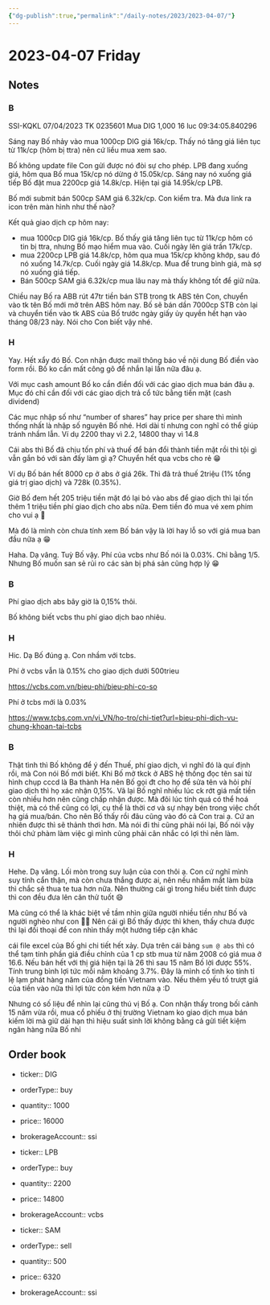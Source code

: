 ```yaml
---
{"dg-publish":true,"permalink":"/daily-notes/2023/2023-04-07/"}
---
```


# 2023-04-07 Friday

## Notes

### B

SSI-KQKL 07/04/2023 TK 0235601 Mua DIG 1,000 16 luc 09:34:05.840296

Sáng nay Bố nhảy vào mua 1000cp DIG giá 16k/cp. Thấy nó tăng giá liên tục từ 11k/cp (hôm bị ttra) nên cứ liều mua xem sao.

Bố không update file Con gửi được nó đòi sự cho phép.
LPB đang xuống giá, hôm qua Bố mua 15k/cp nó dừng ở 15.05k/cp. Sáng nay nó xuống giá tiếp Bố đặt mua 2200cp giá 14.8k/cp. Hiện tại giá 14.95k/cp LPB.

Bố mới submit bán 500cp SAM giá 6.32k/cp. Con kiểm tra.
Mà đưa link ra icon trên màn hình như thế nào?

Kết quả giao dịch cp hôm nay:
- mua 1000cp DIG giá 16k/cp. Bố thấy giá tăng liên tục từ 11k/cp hôm có tin bị ttra, nhưng Bố mạo hiểm mua vào. Cuối ngày lên giá trần 17k/cp.
- mua 2200cp LPB giá 14.8k/cp, hôm qua mua 15k/cp không khớp, sau đó nó xuống 14.7k/cp. Cuối ngày giá 14.8k/cp. Mua để trung bình giá, mà sợ nó xuống giá tiếp.
- Bán 500cp SAM giá 6.32k/cp mua lâu nay mà thấy không tốt để giữ nữa.

Chiều nay Bố ra ABB rút 47tr tiền bán STB trong tk ABS tên Con, chuyển vào tk tên Bố mới mở trên ABS hôm nay.
Bố sẽ bán dần 7000cp STB còn lại và chuyển tiền vào tk ABS của Bố trước ngày giấy ủy quyền hết hạn vào tháng 08/23 này. Nói cho Con biết vậy nhé.

### H

Yay. Hết xẩy đó Bố. Con nhận được mail thông báo về nội dung Bố điền vào form rồi. Bố ko cần mất công gõ để nhắn lại lần nữa đâu ạ. 

Với mục cash amount Bố ko cần điền đối với các giao dịch mua bán đâu ạ. Mục đó chỉ cần đối với các giao dịch trả cổ tức bằng tiền mặt (cash dividend)

Các mục nhập số như “number of shares” hay price per share thì mình thống nhất là nhập số nguyên Bố nhé. Hơi dài tí nhưng con nghĩ có thể giúp tránh nhầm lẫn. Ví dụ 2200 thay vì 2.2, 14800 thay vì 14.8

Cái abs thì Bố đã chịu tốn phí và thuế để bán đổi thành tiền mặt rồi thì tội gì vẫn gắn bó với sàn đấy làm gì ạ? Chuyển hết qua vcbs cho rẻ 😁

Ví dụ Bố bán hết 8000 cp ở abs ở giá 26k. Thì đã trả thuế 2triệu (1% tổng giá trị giao dịch) và 728k (0.35%). 

Giờ Bố đem hết 205 triệu tiền mặt đó lại bỏ vào abs để giao dịch thì lại tốn thêm 1 triệu tiền phí giao dịch cho abs nữa. Đem tiền đó mua vé xem phim cho vui ạ 🤣

Mà đó là mình còn chưa tính xem Bố bán vậy là lời hay lỗ so với giá mua ban đầu nữa ạ 😁

Haha. Dạ vâng. Tuỳ Bố vậy. Phí của vcbs như Bố nói là 0.03%. Chỉ bằng 1/5. Nhưng Bố muốn san sẻ rủi ro các sàn bị phá sản cũng hợp lý 😁

### B

Phí giao dịch abs bây giờ là 0,15% thôi.

Bố không biết vcbs thu phí giao dịch bao nhiêu.

### H

Hic. Dạ Bố đúng ạ. Con nhầm với tcbs.

Phí ở vcbs vẫn là 0.15% cho giao dịch dưới 500trieu

https://vcbs.com.vn/bieu-phi/bieu-phi-co-so

Phí ở tcbs mới là 0.03%

https://www.tcbs.com.vn/vi_VN/ho-tro/chi-tiet?url=bieu-phi-dich-vu-chung-khoan-tai-tcbs

### B

Thật tình thì Bố không để ý đến Thuế, phí giao dịch, vì nghĩ đó là quí định rồi, mà Con nói Bố mới biết. Khi Bố mở tkck ở ABS hệ thống đọc tên sai từ hình chụp cccd là Ba thành Ha nên Bố gọi đt cho họ để sửa tên và hỏi phí giao dịch thì họ xác nhận 0,15%. Vã lại Bố nghĩ nhiều lúc ck rớt giá mất tiền còn nhiều hơn nên cũng chấp nhận được. Mà đôi lúc tính quá có thể hoá thiệt, mà có thể cũng có lợi, cụ thể là thời cơ và sự nhạy bén trong việc chốt hạ giá mua/bán. Cho nên Bố thấy rồi đâu cũng vào đó cả Con trai ạ. Cứ an nhiên được thì sẽ thảnh thơi hơn. Mà nói đi thi cũng phải nói lại, Bố nói vậy thôi chứ phàm làm việc gì mình cũng phải cân nhắc có lợi thì nên làm.

### H

Hehe. Dạ vâng. Lối mòn trong suy luận của con thôi ạ. Con cứ nghĩ mình suy tính cẩn thận, mà còn chưa thắng được ai, nên nếu nhắm mắt làm bừa thì chắc sẽ thua te tua hơn nữa. Nên thường cái gì trong hiểu biết tính được thì con đều đưa lên cân thử tuốt 😄

Mà cũng có thể là khác biệt về tầm nhìn giữa người nhiều tiền như Bố và người nghèo như con 🤣🤣 Nên cái gì Bố thấy được thì khen, thấy chưa được thì lại đối thoại để con nhìn thấy một hướng tiếp cận khác

cái file excel của Bố ghi chi tiết hết xảy. Dựa trên cái bảng `sum @ abs` thì có thể tạm tính phần giá điều chỉnh của 1 cp stb mua từ năm 2008 có giá mua ở 16.6. Nếu bán hết với thị giá hiện tại là 26 thì sau 15 năm Bố lời được 55%. Tính trung bình lợi tức mỗi năm khoảng 3.7%. Đây là mình cố tình ko tính tỉ lệ lạm phát hàng năm của đồng tiền Vietnam vào. Nếu thêm yếu tố trượt giá của tiền vào nữa thì lợi tức còn kém hơn nữa ạ :D

Nhưng có số liệu để nhìn lại cũng thú vị Bố ạ. Con nhận thấy trong bối cảnh 15 năm vừa rồi, mua cổ phiếu ở thị trường Vietnam ko giao dịch mua bán kiếm lời mà giữ dài hạn thì hiệu suất sinh lời không bằng cả gửi tiết kiệm ngân hàng nữa Bố nhỉ

## Order book

- ticker:: DIG
- orderType:: buy
- quantity:: 1000
- price:: 16000
- brokerageAccount:: ssi

- ticker:: LPB
- orderType:: buy
- quantity:: 2200
- price:: 14800
- brokerageAccount:: vcbs

- ticker:: SAM
- orderType:: sell
- quantity:: 500
- price:: 6320
- brokerageAccount:: ssi